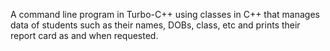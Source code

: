 A command line program in Turbo-C++ using classes in C++ that manages data of students such as their names, DOBs, class, etc and prints their report card as and when requested.
